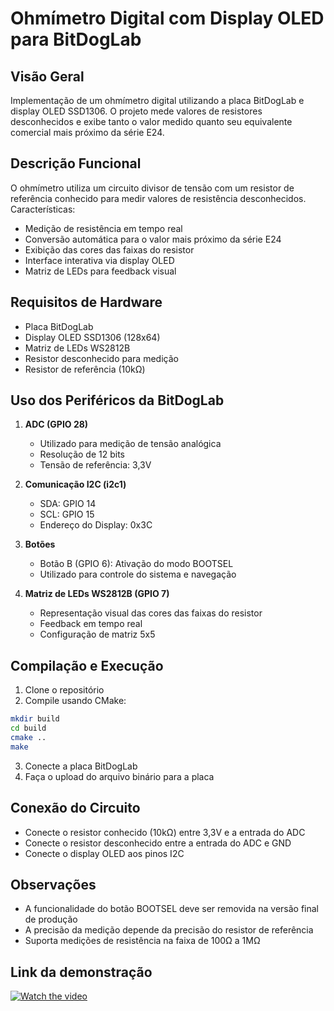 # Ohmímetro Digital com Display OLED para BitDogLab

## Visão Geral
Implementação de um ohmímetro digital utilizando a placa BitDogLab e display OLED SSD1306. O projeto mede valores de resistores desconhecidos e exibe tanto o valor medido quanto seu equivalente comercial mais próximo da série E24.

## Descrição Funcional
O ohmímetro utiliza um circuito divisor de tensão com um resistor de referência conhecido para medir valores de resistência desconhecidos. Características:
- Medição de resistência em tempo real
- Conversão automática para o valor mais próximo da série E24
- Exibição das cores das faixas do resistor
- Interface interativa via display OLED
- Matriz de LEDs para feedback visual

## Requisitos de Hardware
- Placa BitDogLab
- Display OLED SSD1306 (128x64)
- Matriz de LEDs WS2812B
- Resistor desconhecido para medição
- Resistor de referência (10kΩ)

## Uso dos Periféricos da BitDogLab
1. **ADC (GPIO 28)**
   - Utilizado para medição de tensão analógica
   - Resolução de 12 bits
   - Tensão de referência: 3,3V

2. **Comunicação I2C (i2c1)**
   - SDA: GPIO 14
   - SCL: GPIO 15
   - Endereço do Display: 0x3C

3. **Botões**
   - Botão B (GPIO 6): Ativação do modo BOOTSEL
   - Utilizado para controle do sistema e navegação

4. **Matriz de LEDs WS2812B (GPIO 7)**
   - Representação visual das cores das faixas do resistor
   - Feedback em tempo real
   - Configuração de matriz 5x5

## Compilação e Execução
1. Clone o repositório
2. Compile usando CMake:
```bash
mkdir build
cd build
cmake ..
make
```
3. Conecte a placa BitDogLab
4. Faça o upload do arquivo binário para a placa

## Conexão do Circuito
- Conecte o resistor conhecido (10kΩ) entre 3,3V e a entrada do ADC
- Conecte o resistor desconhecido entre a entrada do ADC e GND
- Conecte o display OLED aos pinos I2C

## Observações
- A funcionalidade do botão BOOTSEL deve ser removida na versão final de produção
- A precisão da medição depende da precisão do resistor de referência
- Suporta medições de resistência na faixa de 100Ω a 1MΩ

## Link da demonstração

[![Watch the video](https://drive.google.com/file/d/12sZMWLYy5qMlEVPPjDJAIeCRUz90qZ0r/view?usp=drive_link)](https://drive.google.com/file/d/12sZMWLYy5qMlEVPPjDJAIeCRUz90qZ0r/view?usp=drive_link)
```
